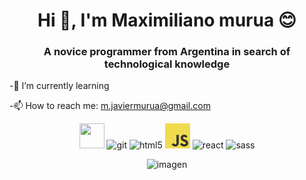 <h1 align="center">Hi 👋, I'm Maximiliano murua 😊</h1>
<h3 align="center">A novice programmer from Argentina in search of technological knowledge</h3>

   -🌱 I’m currently learning

   -📫 How to reach me: m.javiermurua@gmail.com

<p align="center"> 
   <img src="https://elrincondedanigarcia.com/wp-content/uploads/2020/11/html-css-js-1024x399-1-e1606414889634.png" width="40" height="40"/> 
   <img src="https://www.vectorlogo.zone/logos/git-scm/git-scm-icon.svg" alt="git" width="40" height="40"/> 
   <img src="https://upload.wikimedia.org/wikipedia/commons/6/61/HTML5_logo_and_wordmark.svg" alt="html5" width="40" height="40"/> 
   <img src="https://raw.githubusercontent.com/github/explore/80688e429a7d4ef2fca1e82350fe8e3517d3494d/topics/javascript/javascript.png" alt="javascript" width="40" height="40"/>
   <img src="https://reactnative.dev/img/header_logo.svg" alt="react" width="40" height="40"/>
   <img src="http://www.cantabriatic.com/wp-content/uploads/2016/01/images.png" alt="sass" width="40" height="40"/>
   </p>
   <p align="center"> 
   <img src="https://miro.medium.com/max/2400/1*vxjAHkrXbGG6gOiPZgjeZA.jpeg" alt="imagen" width="900" height="400"/>
   </p>
<!--
**maximilianomurua/maximilianomurua** is a ✨ _special_ ✨ repository because its `README.md` (this file) appears on your GitHub profile.

Here are some ideas to get you started:

- 🔭 I’m currently working on ...
- 🌱 I’m currently learning ...
- 👯 I’m looking to collaborate on ...
- 🤔 I’m looking for help with ...
- 💬 Ask me about ...
- 📫 How to reach me: ...
- 😄 Pronouns: ...
- ⚡ Fun fact: ...
-->

